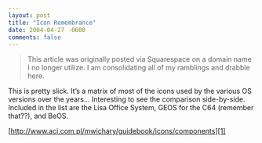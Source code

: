 ```yaml
---
layout: post
title: "Icon Remembrance"
date: 2004-04-27 -0600
comments: false
---
```


> This article was originally posted via Squarespace on a domain name I no longer utilize.  I am consolidating all of my ramblings and drabble here.

This is pretty slick. It’s a matrix of most of the icons used by the various OS versions over the years... Interesting to see the comparison side-by-side. Included in the list are the Lisa Office System, GEOS for the C64 (remember that??), and BeOS.

[http://www.aci.com.pl/mwichary/guidebook/icons/components][1]

[1]: http://www.aci.com.pl/mwichary/guidebook/icons/components